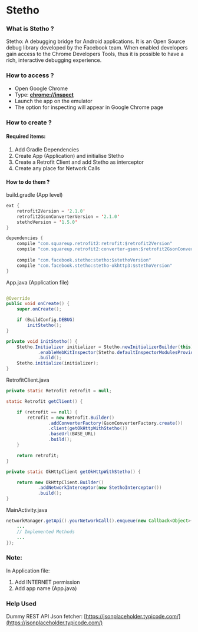 # Stetho

### What is Stetho ?
Stetho: A debugging bridge for Android applications. It is an Open Source debug library developed by the Facebook team. When enabled developers gain access to the Chrome Developers Tools, thus it is possible to have a rich, interactive debugging experience.

### How to access ?
+ Open Google Chrome
+ Type: [**chrome://inspect**](chrome://inspect)
+ Launch the app on the emulator
+ The option for inspecting will appear in Google Chrome page



### How to create ?
#### Required items:
1. Add Gradle Dependencies
2. Create App (Application) and initialise Stetho
3. Create a Retrofit Client and add Stetho as interceptor
4. Create any place for Network Calls

#### How to do them ?

build.gradle (App level)
```java
ext {
    retrofit2Version = '2.1.0'
    retrofit2GsonConverterVersion = '2.1.0'
    stethoVersion = '1.5.0'
}

dependencies {
    compile "com.squareup.retrofit2:retrofit:$retrofit2Version"
    compile "com.squareup.retrofit2:converter-gson:$retrofit2GsonConverterVersion"
    
    compile "com.facebook.stetho:stetho:$stethoVersion"
    compile "com.facebook.stetho:stetho-okhttp3:$stethoVersion"
}
```


App.java (Application file)
```java

@Override
public void onCreate() {
    super.onCreate();

    if (BuildConfig.DEBUG)
        initStetho();
}

private void initStetho() {
    Stetho.Initializer initializer = Stetho.newInitializerBuilder(this)
            .enableWebKitInspector(Stetho.defaultInspectorModulesProvider(this))
            .build();
    Stetho.initialize(initializer);
}
```


RetrofitClient.java
```java
private static Retrofit retrofit = null;

static Retrofit getClient() {

    if (retrofit == null) {
        retrofit = new Retrofit.Builder()
                .addConverterFactory(GsonConverterFactory.create())
                .client(getOkHttpWithStetho())
                .baseUrl(BASE_URL)
                .build();
    }

    return retrofit;
}

private static OkHttpClient getOkHttpWithStetho() {

    return new OkHttpClient.Builder()
            .addNetworkInterceptor(new StethoInterceptor())
            .build();
}
```

MainActivity.java
```java
networkManager.getApi().yourNetworkCall().enqueue(new Callback<Object>(){
    ...
    // Implemented Methods
    ...
});
```


### Note:
In Application file: 
1. Add INTERNET permission
2. Add app name (App.java)


### Help Used
Dummy REST API Json fetcher:
[https://jsonplaceholder.typicode.com/](https://jsonplaceholder.typicode.com/)